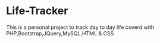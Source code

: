 # Life-Tracker

This is a personal project to track day to day life coverd with PHP,Bootstrap,JQuery,MySQL,HTML & CSS
